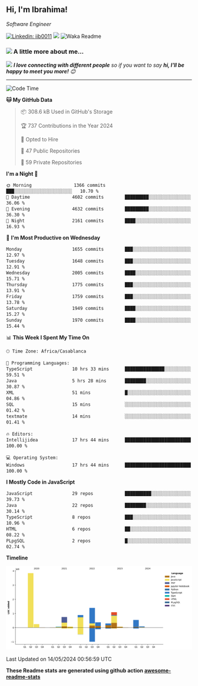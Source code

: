 <h2>Hi, I'm Ibrahima! </h2>
<p><em>Software Engineer 
</em></p>


[![Linkedin: iib0011](https://img.shields.io/badge/-iib0011-blue?style=flat-square&logo=Linkedin&logoColor=white&link=https://www.linkedin.com/in/iib0011/)](https://www.linkedin.com/in/iib0011/)
![](https://visitor-badge.glitch.me/badge?page_id=iib0011)
![Waka Readme](https://github.com/iib0011/iib0011/workflows/Waka%20Readme/badge.svg)


### <img src="https://media.giphy.com/media/VgCDAzcKvsR6OM0uWg/giphy.gif" width="50"> A little more about me...  


<img src="https://media.giphy.com/media/LnQjpWaON8nhr21vNW/giphy.gif" width="60"> <em><b>I love connecting with different people</b> so if you want to say <b>hi, I'll be happy to meet you more!</b> 😊</em>

---
<!--START_SECTION:waka-->
![Code Time](http://img.shields.io/badge/Code%20Time-3%2C316%20hrs%2032%20mins-blue)

**🐱 My GitHub Data** 

> 📦 308.6 kB Used in GitHub's Storage 
 > 
> 🏆 737 Contributions in the Year 2024
 > 
> 💼 Opted to Hire
 > 
> 📜 47 Public Repositories 
 > 
> 🔑 59 Private Repositories 
 > 
**I'm a Night 🦉** 

```text
🌞 Morning                1366 commits        ███░░░░░░░░░░░░░░░░░░░░░░   10.70 % 
🌆 Daytime                4602 commits        █████████░░░░░░░░░░░░░░░░   36.06 % 
🌃 Evening                4632 commits        █████████░░░░░░░░░░░░░░░░   36.30 % 
🌙 Night                  2161 commits        ████░░░░░░░░░░░░░░░░░░░░░   16.93 % 
```
📅 **I'm Most Productive on Wednesday** 

```text
Monday                   1655 commits        ███░░░░░░░░░░░░░░░░░░░░░░   12.97 % 
Tuesday                  1648 commits        ███░░░░░░░░░░░░░░░░░░░░░░   12.91 % 
Wednesday                2005 commits        ████░░░░░░░░░░░░░░░░░░░░░   15.71 % 
Thursday                 1775 commits        ███░░░░░░░░░░░░░░░░░░░░░░   13.91 % 
Friday                   1759 commits        ███░░░░░░░░░░░░░░░░░░░░░░   13.78 % 
Saturday                 1949 commits        ████░░░░░░░░░░░░░░░░░░░░░   15.27 % 
Sunday                   1970 commits        ████░░░░░░░░░░░░░░░░░░░░░   15.44 % 
```


📊 **This Week I Spent My Time On** 

```text
🕑︎ Time Zone: Africa/Casablanca

💬 Programming Languages: 
TypeScript               10 hrs 33 mins      ███████████████░░░░░░░░░░   59.51 % 
Java                     5 hrs 28 mins       ████████░░░░░░░░░░░░░░░░░   30.87 % 
XML                      51 mins             █░░░░░░░░░░░░░░░░░░░░░░░░   04.86 % 
SQL                      15 mins             ░░░░░░░░░░░░░░░░░░░░░░░░░   01.42 % 
textmate                 14 mins             ░░░░░░░░░░░░░░░░░░░░░░░░░   01.41 % 

🔥 Editors: 
Intellijidea             17 hrs 44 mins      █████████████████████████   100.00 % 

💻 Operating System: 
Windows                  17 hrs 44 mins      █████████████████████████   100.00 % 
```

**I Mostly Code in JavaScript** 

```text
JavaScript               29 repos            ██████████░░░░░░░░░░░░░░░   39.73 % 
Java                     22 repos            ████████░░░░░░░░░░░░░░░░░   30.14 % 
TypeScript               8 repos             ███░░░░░░░░░░░░░░░░░░░░░░   10.96 % 
HTML                     6 repos             ██░░░░░░░░░░░░░░░░░░░░░░░   08.22 % 
PLpgSQL                  2 repos             █░░░░░░░░░░░░░░░░░░░░░░░░   02.74 % 
```



**Timeline**

![Lines of Code chart](https://raw.githubusercontent.com/iib0011/iib0011/master/assets/bar_graph.png)


 Last Updated on 14/05/2024 00:56:59 UTC
<!--END_SECTION:waka-->

**These Readme stats are generated using github action [awesome-readme-stats](https://github.com/iib0011/waka-readme-stats)**
